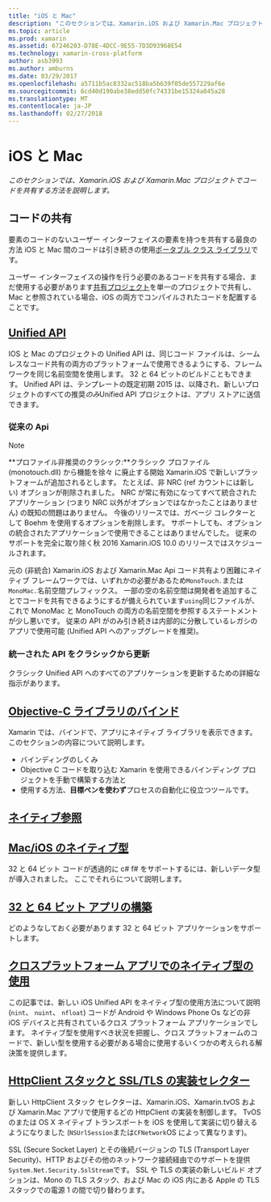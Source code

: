 ```yaml
---
title: "iOS と Mac"
description: "このセクションでは、Xamarin.iOS および Xamarin.Mac プロジェクトでコードを共有する方法を説明します。"
ms.topic: article
ms.prod: xamarin
ms.assetid: 67246203-D78E-4DCC-9E55-7D3D93968E54
ms.technology: xamarin-cross-platform
author: asb3993
ms.author: amburns
ms.date: 03/29/2017
ms.openlocfilehash: a5711b5ac8332ac518ba5b639f05de557229af6e
ms.sourcegitcommit: 6cd40d190abe38edd50fc74331be15324a845a28
ms.translationtype: MT
ms.contentlocale: ja-JP
ms.lasthandoff: 02/27/2018
---
```

# <a name="ios-and-mac"></a>iOS と Mac

_このセクションでは、Xamarin.iOS および Xamarin.Mac プロジェクトでコードを共有する方法を説明します。_

## <a name="code-sharing"></a>コードの共有

要素のコードのないユーザー インターフェイスの要素を持つを共有する最良の方法 iOS と Mac 間のコードは引き続きの使用[ポータブル クラス ライブラリ](~/cross-platform/app-fundamentals/pcl.md)です。

ユーザー インターフェイスの操作を行う必要のあるコードを共有する場合、まだ使用する必要があります[共有プロジェクト](~/cross-platform/app-fundamentals/shared-projects.md)を単一のプロジェクトで共有し、Mac と参照されている場合、iOS の両方でコンパイルされたコードを配置することです。

##  <a name="unified-apiunifiedindexmd"></a>[Unified API](unified/index.md)

IOS と Mac のプロジェクトの Unified API は、同じコード ファイルは、シームレスなコード共有の両方のプラットフォームで使用できるようにする、フレームワークを同じ名前空間を使用します。 32 と 64 ビットのビルドこともできます。 Unified API は、テンプレートの既定初期 2015 は、以降され、新しいプロジェクトのすべての推奨*のみ*Unified API プロジェクトは、アプリ ストアに送信できます。

### <a name="classic-apis"></a>従来の Api

> [!NOTE]
> **プロファイル非推奨のクラシック:**クラシック プロファイル (monotouch.dll) から機能を徐々 に廃止する開始 Xamarin.iOS で新しいプラットフォームが追加されるとします。 たとえば、非 NRC (ref カウントには新しい) オプションが削除されました。 NRC が常に有効になってすべて統合されたアプリケーション (つまり NRC 以外がオプションではなかったことはありません) の既知の問題はありません。 今後のリリースでは、ガベージ コレクターとして Boehm を使用するオプションを削除します。 サポートしても、オプションの統合されたアプリケーションで使用できることはありませんでした。 従来のサポートを完全に取り除く秋 2016 Xamarin.iOS 10.0 のリリースではスケジュールされます。

元の (非統合) Xamarin.iOS および Xamarin.Mac Api コード共有より困難にネイティブ フレームワークでは、いずれかの必要があるため`MonoTouch.`または`MonoMac.`名前空間プレフィックス。  一部の空の名前空間は開発者を追加することでコードを共有できるようにするが備えられています`using`同じファイルが、これで MonoMac と MonoTouch の両方の名前空間を参照するステートメントが少し悪いです。 従来の API がのみ引き続きは内部的に分散しているレガシのアプリで使用可能 (Unified API へのアップグレードを推奨)。


### <a name="updating-from-classic-to-the-unified-api"></a>統一された API をクラシックから更新

クラシック Unified API へのすべてのアプリケーションを更新するための詳細な指示があります。

## <a name="binding-objective-c-librariesbindingindexmd"></a>[Objective-C ライブラリのバインド](binding/index.md)

Xamarin では、バインドで、アプリにネイティブ ライブラリを表示できます。 このセクションの内容について説明します。

- バインディングのしくみ
- Objective C コードを取り込む Xamarin を使用できるバインディング プロジェクトを手動で構築する方法と
- 使用する方法、**目標ペンを使わず**プロセスの自動化に役立つツールです。

## <a name="native-referencesnative-referencesmd"></a>[ネイティブ参照](native-references.md)



##  <a name="macios-native-typesnativetypesmd"></a>[Mac/iOS のネイティブ型](nativetypes.md)

32 と 64 ビット コードが透過的に c# f# をサポートするには、新しいデータ型が導入されました。   ここでそれらについて説明します。

##  <a name="building-32-and-64-bit-apps32-and-64md"></a>[32 と 64 ビット アプリの構築](32-and-64.md)

どのようなしておく必要があります 32 と 64 ビット アプリケーションをサポートします。

## <a name="working-with-native-types-in-cross-platform-appsnative-types-cross-platformmd"></a>[クロスプラットフォーム アプリでのネイティブ型の使用](native-types-cross-platform.md)

この記事では、新しい iOS Unified API をネイティブ型の使用方法について説明 (`nint`、 `nuint`、 `nfloat`) コードが Android や Windows Phone Os などの非 iOS デバイスと共有されているクロス プラットフォーム アプリケーションでします。
ネイティブ型を使用すべき状況を把握し、クロス プラットフォームのコードで、新しい型を使用する必要がある場合に使用するいくつかの考えられる解決策を提供します。


## <a name="httpclient-stack-and-ssltls-implementation-selectorhttp-stackmd"></a>[HttpClient スタックと SSL/TLS の実装セレクター](http-stack.md)

新しい HttpClient スタック セレクターは、Xamarin.iOS、Xamarin.tvOS および Xamarin.Mac アプリで使用するどの HttpClient の実装を制御します。 TvOS のまたは OS X ネイティブ トランスポートを iOS を使用して実装に切り替えるようになりました (`NSUrlSession`または`CFNetwork`OS によって異なります)。

SSL (Secure Socket Layer) とその後続バージョンの TLS (Transport Layer Security)、HTTP およびその他のネットワーク接続経由でのサポートを提供`System.Net.Security.SslStream`です。 SSL や TLS の実装の新しいビルド オプションは、Mono の TLS スタック、および Mac の iOS 内にある Apple の TLS スタックでの電源 1 の間で切り替わります。
